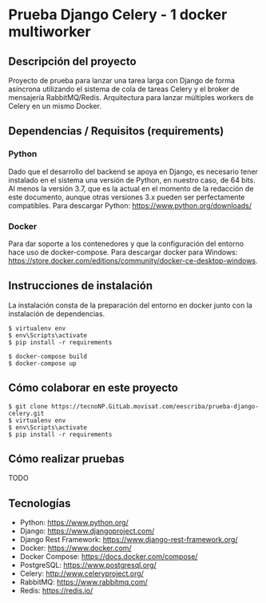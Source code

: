 # Prueba Django Celery - 1 docker multiworker

## Descripción del proyecto

Proyecto de prueba para lanzar una tarea larga con Django de forma asíncrona utilizando el sistema de cola de tareas Celery y el broker de mensajería RabbitMQ/Redis.
Arquitectura para lanzar múltiples workers de Celery en un mismo Docker.

## Dependencias / Requisitos (requirements)

### Python

Dado que el desarrollo del backend se apoya en Django, es necesario tener instalado en el sistema una versión de Python,
en nuestro caso, de 64 bits. Al menos la versión 3.7, que es la actual en el momento de la redacción de este documento,
aunque otras versiones 3.x pueden ser perfectamente compatibles. Para descargar Python: https://www.python.org/downloads/

### Docker

Para dar soporte a los contenedores y que la configuración del entorno hace uso de docker-compose. Para descargar docker
para Windows: https://store.docker.com/editions/community/docker-ce-desktop-windows.

## Instrucciones de instalación

La instalación consta de la preparación del entorno en docker junto con la instalación de dependencias.

```
$ virtualenv env
$ env\Scripts\activate
$ pip install -r requirements
```

```
$ docker-compose build
$ docker-compose up
```


## Cómo colaborar en este proyecto

```
$ git clone https://tecnoNP.GitLab.movisat.com/eescriba/prueba-django-celery.git
$ virtualenv env
$ env\Scripts\activate
$ pip install -r requirements
```

## Cómo realizar pruebas

TODO


## Tecnologías

- Python: https://www.python.org/
- Django: https://www.djangoproject.com/
- Django Rest Framework: https://www.django-rest-framework.org/
- Docker: https://www.docker.com/
- Docker Compose: https://docs.docker.com/compose/
- PostgreSQL: https://www.postgresql.org/
- Celery: http://www.celeryproject.org/
- RabbitMQ: https://www.rabbitmq.com/
- Redis: https://redis.io/

